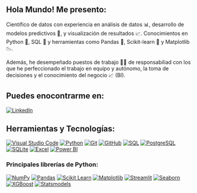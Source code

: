 ## Hola Mundo! Me presento: 

Científico de datos con experiencia en análisis de datos 📊, desarrollo de modelos predictivos 🤖, y visualización de resultados 📈. Conocimientos en Python 🐍, SQL 💾 y herramientas como Pandas 🐼, Scikit-learn 🤖 y Matplotlib 📉.

Además, he desempeñado puestos de trabajo 👨‍💻 de responsabiliad con los que he perfeccionado el trabajo en equipo  y autónomo, la toma de decisiones y el conocimiento del negocio 📈 (BI). 

## Puedes enocontrarme en:

[![LinkedIn](https://img.shields.io/badge/-LinkedIn-0077B5?style=flat&logo=linkedin&logoColor=white)](https://www.linkedin.com/in/chematudela)

## Herramientas y Tecnologías:

[![Visual Studio Code](https://img.shields.io/badge/-Visual%20Studio%20Code-007ACC?style=flat&logo=visual-studio-code&logoColor=white)](https://code.visualstudio.com/)
[![Python](https://img.shields.io/badge/-Python-3776AB?style=flat&logo=python&logoColor=white)](https://www.python.org/)
[![Git](https://img.shields.io/badge/-Git-F05032?style=flat&logo=git&logoColor=white)](https://git-scm.com/)
[![GitHub](https://img.shields.io/badge/-GitHub-181717?style=flat&logo=github&logoColor=white)](https://github.com/)
[![SQL](https://img.shields.io/badge/-SQL-003B57?style=flat&logo=postgresql&logoColor=white)](https://www.postgresql.org/)
[![PostgreSQL](https://img.shields.io/badge/-PostgreSQL-4169E1?style=flat&logo=postgresql&logoColor=white)](https://www.postgresql.org/)
[![SQLite](https://img.shields.io/badge/-SQLite-003B57?style=flat&logo=sqlite&logoColor=white)](https://www.sqlite.org/)
[![Excel](https://img.shields.io/badge/-Excel-217346?style=flat&logo=microsoft-excel&logoColor=white)](https://www.microsoft.com/en-us/microsoft-365/excel)
[![Power BI](https://img.shields.io/badge/-Power%20BI-F2C811?style=flat&logo=powerbi&logoColor=white)](https://powerbi.microsoft.com/)

### Principales librerías de Python:

[![NumPy](https://img.shields.io/badge/-NumPy-013243?style=flat&logo=numpy&logoColor=white)](https://numpy.org/)
[![Pandas](https://img.shields.io/badge/-Pandas-150458?style=flat&logo=pandas&logoColor=white)](https://pandas.pydata.org/)
[![Scikit Learn](https://img.shields.io/badge/-Scikit%20Learn-F7931E?style=flat&logo=scikit-learn&logoColor=white)](https://scikit-learn.org/)
[![Matplotlib](https://img.shields.io/badge/-Matplotlib-003B57?style=flat&logo=matplotlib&logoColor=white)](https://matplotlib.org/)
[![Streamlit](https://img.shields.io/badge/-Streamlit-FF4B4B?style=flat&logo=streamlit&logoColor=white)](https://streamlit.io/)
[![Seaborn](https://img.shields.io/badge/-Seaborn-00A4A6?style=flat&logo=seaborn&logoColor=white)](https://seaborn.pydata.org/)
[![XGBoost](https://img.shields.io/badge/-XGBoost-3C6B3F?style=flat&logo=xgboost&logoColor=white)](https://xgboost.ai/)
[![Statsmodels](https://img.shields.io/badge/-Statsmodels-004F76?style=flat&logo=statsmodels&logoColor=white)](https://www.statsmodels.org/)
